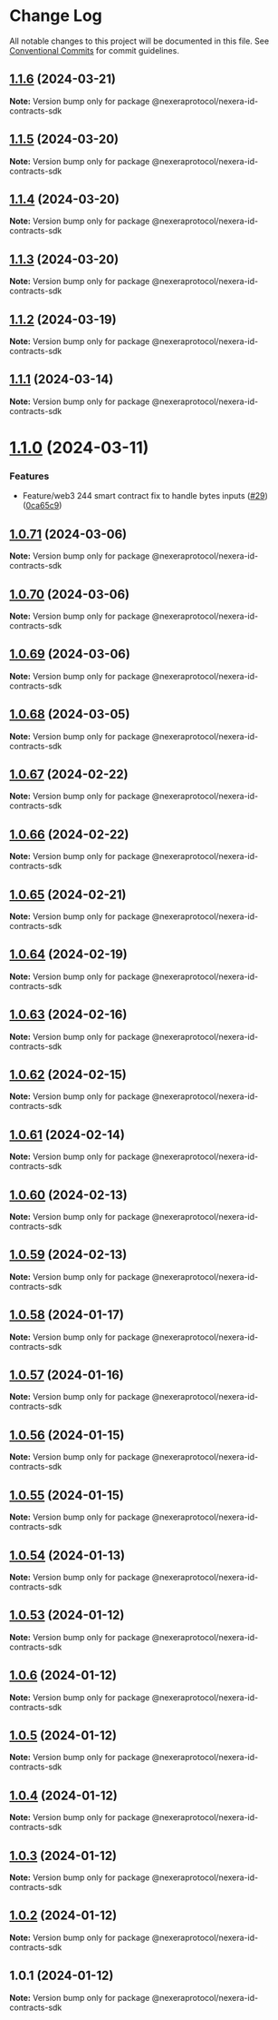 # Change Log

All notable changes to this project will be documented in this file.
See [Conventional Commits](https://conventionalcommits.org) for commit guidelines.

## [1.1.6](https://github.com/NexeraProtocol/NexeraIDContracts/compare/@nexeraprotocol/nexera-id-contracts-sdk@1.1.5...@nexeraprotocol/nexera-id-contracts-sdk@1.1.6) (2024-03-21)

**Note:** Version bump only for package @nexeraprotocol/nexera-id-contracts-sdk





## [1.1.5](https://github.com/NexeraProtocol/NexeraIDContracts/compare/@nexeraprotocol/nexera-id-contracts-sdk@1.1.4...@nexeraprotocol/nexera-id-contracts-sdk@1.1.5) (2024-03-20)

**Note:** Version bump only for package @nexeraprotocol/nexera-id-contracts-sdk





## [1.1.4](https://github.com/NexeraProtocol/NexeraIDContracts/compare/@nexeraprotocol/nexera-id-contracts-sdk@1.1.3...@nexeraprotocol/nexera-id-contracts-sdk@1.1.4) (2024-03-20)

**Note:** Version bump only for package @nexeraprotocol/nexera-id-contracts-sdk





## [1.1.3](https://github.com/NexeraProtocol/NexeraIDContracts/compare/@nexeraprotocol/nexera-id-contracts-sdk@1.1.2...@nexeraprotocol/nexera-id-contracts-sdk@1.1.3) (2024-03-20)

**Note:** Version bump only for package @nexeraprotocol/nexera-id-contracts-sdk





## [1.1.2](https://github.com/NexeraProtocol/NexeraIDContracts/compare/@nexeraprotocol/nexera-id-contracts-sdk@1.1.1...@nexeraprotocol/nexera-id-contracts-sdk@1.1.2) (2024-03-19)

**Note:** Version bump only for package @nexeraprotocol/nexera-id-contracts-sdk





## [1.1.1](https://github.com/NexeraProtocol/NexeraIDContracts/compare/@nexeraprotocol/nexera-id-contracts-sdk@1.1.0...@nexeraprotocol/nexera-id-contracts-sdk@1.1.1) (2024-03-14)

**Note:** Version bump only for package @nexeraprotocol/nexera-id-contracts-sdk





# [1.1.0](https://github.com/NexeraProtocol/NexeraIDContracts/compare/@nexeraprotocol/nexera-id-contracts-sdk@1.0.71...@nexeraprotocol/nexera-id-contracts-sdk@1.1.0) (2024-03-11)


### Features

* Feature/web3 244 smart contract fix to handle bytes inputs ([#29](https://github.com/NexeraProtocol/NexeraIDContracts/issues/29)) ([0ca65c9](https://github.com/NexeraProtocol/NexeraIDContracts/commit/0ca65c973792e4e88cb02dd8bf885b924503377e))





## [1.0.71](https://github.com/NexeraProtocol/NexeraIDContracts/compare/@nexeraprotocol/nexera-id-contracts-sdk@1.0.70...@nexeraprotocol/nexera-id-contracts-sdk@1.0.71) (2024-03-06)

**Note:** Version bump only for package @nexeraprotocol/nexera-id-contracts-sdk





## [1.0.70](https://github.com/NexeraProtocol/NexeraIDContracts/compare/@nexeraprotocol/nexera-id-contracts-sdk@1.0.69...@nexeraprotocol/nexera-id-contracts-sdk@1.0.70) (2024-03-06)

**Note:** Version bump only for package @nexeraprotocol/nexera-id-contracts-sdk





## [1.0.69](https://github.com/NexeraProtocol/NexeraIDContracts/compare/@nexeraprotocol/nexera-id-contracts-sdk@1.0.68...@nexeraprotocol/nexera-id-contracts-sdk@1.0.69) (2024-03-06)

**Note:** Version bump only for package @nexeraprotocol/nexera-id-contracts-sdk





## [1.0.68](https://github.com/NexeraProtocol/NexeraIDContracts/compare/@nexeraprotocol/nexera-id-contracts-sdk@1.0.67...@nexeraprotocol/nexera-id-contracts-sdk@1.0.68) (2024-03-05)

**Note:** Version bump only for package @nexeraprotocol/nexera-id-contracts-sdk

## [1.0.67](https://github.com/NexeraProtocol/NexeraIDContracts/compare/@nexeraprotocol/nexera-id-contracts-sdk@1.0.66...@nexeraprotocol/nexera-id-contracts-sdk@1.0.67) (2024-02-22)

**Note:** Version bump only for package @nexeraprotocol/nexera-id-contracts-sdk

## [1.0.66](https://github.com/NexeraProtocol/NexeraIDContracts/compare/@nexeraprotocol/nexera-id-contracts-sdk@1.0.65...@nexeraprotocol/nexera-id-contracts-sdk@1.0.66) (2024-02-22)

**Note:** Version bump only for package @nexeraprotocol/nexera-id-contracts-sdk

## [1.0.65](https://github.com/NexeraProtocol/NexeraIDContracts/compare/@nexeraprotocol/nexera-id-contracts-sdk@1.0.64...@nexeraprotocol/nexera-id-contracts-sdk@1.0.65) (2024-02-21)

**Note:** Version bump only for package @nexeraprotocol/nexera-id-contracts-sdk

## [1.0.64](https://github.com/NexeraProtocol/NexeraIDContracts/compare/@nexeraprotocol/nexera-id-contracts-sdk@1.0.63...@nexeraprotocol/nexera-id-contracts-sdk@1.0.64) (2024-02-19)

**Note:** Version bump only for package @nexeraprotocol/nexera-id-contracts-sdk

## [1.0.63](https://github.com/NexeraProtocol/NexeraIDContracts/compare/@nexeraprotocol/nexera-id-contracts-sdk@1.0.62...@nexeraprotocol/nexera-id-contracts-sdk@1.0.63) (2024-02-16)

**Note:** Version bump only for package @nexeraprotocol/nexera-id-contracts-sdk

## [1.0.62](https://github.com/NexeraProtocol/NexeraIDContracts/compare/@nexeraprotocol/nexera-id-contracts-sdk@1.0.61...@nexeraprotocol/nexera-id-contracts-sdk@1.0.62) (2024-02-15)

**Note:** Version bump only for package @nexeraprotocol/nexera-id-contracts-sdk

## [1.0.61](https://github.com/NexeraProtocol/NexeraIDContracts/compare/@nexeraprotocol/nexera-id-contracts-sdk@1.0.60...@nexeraprotocol/nexera-id-contracts-sdk@1.0.61) (2024-02-14)

**Note:** Version bump only for package @nexeraprotocol/nexera-id-contracts-sdk

## [1.0.60](https://github.com/NexeraProtocol/NexeraIDContracts/compare/@nexeraprotocol/nexera-id-contracts-sdk@1.0.59...@nexeraprotocol/nexera-id-contracts-sdk@1.0.60) (2024-02-13)

**Note:** Version bump only for package @nexeraprotocol/nexera-id-contracts-sdk

## [1.0.59](https://github.com/NexeraProtocol/NexeraIDContracts/compare/@nexeraprotocol/nexera-id-contracts-sdk@1.0.58...@nexeraprotocol/nexera-id-contracts-sdk@1.0.59) (2024-02-13)

**Note:** Version bump only for package @nexeraprotocol/nexera-id-contracts-sdk

## [1.0.58](https://github.com/NexeraProtocol/NexeraIDContracts/compare/@nexeraprotocol/nexera-id-contracts-sdk@1.0.57...@nexeraprotocol/nexera-id-contracts-sdk@1.0.58) (2024-01-17)

**Note:** Version bump only for package @nexeraprotocol/nexera-id-contracts-sdk

## [1.0.57](https://github.com/NexeraProtocol/NexeraIDContracts/compare/@nexeraprotocol/nexera-id-contracts-sdk@1.0.56...@nexeraprotocol/nexera-id-contracts-sdk@1.0.57) (2024-01-16)

**Note:** Version bump only for package @nexeraprotocol/nexera-id-contracts-sdk

## [1.0.56](https://github.com/NexeraProtocol/NexeraIDContracts/compare/@nexeraprotocol/nexera-id-contracts-sdk@1.0.55...@nexeraprotocol/nexera-id-contracts-sdk@1.0.56) (2024-01-15)

**Note:** Version bump only for package @nexeraprotocol/nexera-id-contracts-sdk

## [1.0.55](https://github.com/NexeraProtocol/NexeraIDContracts/compare/@nexeraprotocol/nexera-id-contracts-sdk@1.0.54...@nexeraprotocol/nexera-id-contracts-sdk@1.0.55) (2024-01-15)

**Note:** Version bump only for package @nexeraprotocol/nexera-id-contracts-sdk

## [1.0.54](https://github.com/NexeraProtocol/NexeraIDContracts/compare/@nexeraprotocol/nexera-id-contracts-sdk@1.0.53...@nexeraprotocol/nexera-id-contracts-sdk@1.0.54) (2024-01-13)

**Note:** Version bump only for package @nexeraprotocol/nexera-id-contracts-sdk

## [1.0.53](https://github.com/NexeraProtocol/NexeraIDContracts/compare/@nexeraprotocol/nexera-id-contracts-sdk@1.0.6...@nexeraprotocol/nexera-id-contracts-sdk@1.0.53) (2024-01-12)

**Note:** Version bump only for package @nexeraprotocol/nexera-id-contracts-sdk

## [1.0.6](https://github.com/NexeraProtocol/NexeraIDContracts/compare/@nexeraprotocol/nexera-id-contracts-sdk@1.0.5...@nexeraprotocol/nexera-id-contracts-sdk@1.0.6) (2024-01-12)

**Note:** Version bump only for package @nexeraprotocol/nexera-id-contracts-sdk

## [1.0.5](https://github.com/NexeraProtocol/NexeraIDContracts/compare/@nexeraprotocol/nexera-id-contracts-sdk@1.0.4...@nexeraprotocol/nexera-id-contracts-sdk@1.0.5) (2024-01-12)

**Note:** Version bump only for package @nexeraprotocol/nexera-id-contracts-sdk

## [1.0.4](https://github.com/NexeraProtocol/NexeraIDContracts/compare/@nexeraprotocol/nexera-id-contracts-sdk@1.0.3...@nexeraprotocol/nexera-id-contracts-sdk@1.0.4) (2024-01-12)

**Note:** Version bump only for package @nexeraprotocol/nexera-id-contracts-sdk

## [1.0.3](https://github.com/NexeraProtocol/NexeraIDContracts/compare/@nexeraprotocol/nexera-id-contracts-sdk@1.0.2...@nexeraprotocol/nexera-id-contracts-sdk@1.0.3) (2024-01-12)

**Note:** Version bump only for package @nexeraprotocol/nexera-id-contracts-sdk

## [1.0.2](https://github.com/NexeraProtocol/NexeraIDContracts/compare/@nexeraprotocol/nexera-id-contracts-sdk@1.0.1...@nexeraprotocol/nexera-id-contracts-sdk@1.0.2) (2024-01-12)

**Note:** Version bump only for package @nexeraprotocol/nexera-id-contracts-sdk

## 1.0.1 (2024-01-12)

**Note:** Version bump only for package @nexeraprotocol/nexera-id-contracts-sdk
